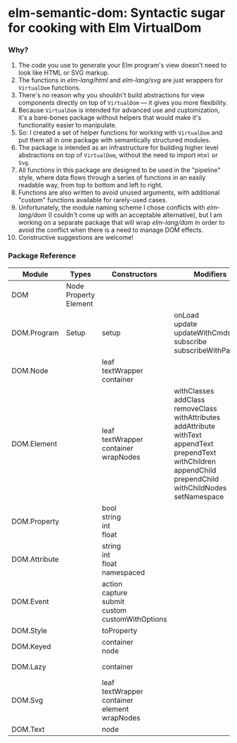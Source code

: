 
# elm-semantic-dom: Syntactic sugar for cooking with Elm VirtualDom

### Why?

1. The code you use to generate your Elm program's view doesn't need to look
like HTML or SVG markup.
2. The functions in *elm-lang/html* and *elm-lang/svg* are just wrappers for
`VirtualDom` functions.
3. There's no reason why you shouldn't build abstractions for view components
directly on top of `VirtualDom` — it gives you more flexibility.
4. Because `VirtualDom` is intended for advanced use and customization, it's a
bare-bones package without helpers that would make it's functionality easier to
manipulate.
5. So: I created a set of helper functions for working with `VirtualDom` and put
them all in one package with semantically structured modules.
6. The package is intended as an infrastructure for building higher level
abstractions on top of `VirtualDom`, without the need to import `Html` or `Svg`.
7. All functions in this package are designed to be used in the "pipeline"
style, where data flows through a series of functions in an easily readable way,
from top to bottom and left to right.
8. Functions are also written to avoid unused arguments, with additional
"custom" functions available for rarely-used cases.
9. Unfortunately, the module naming scheme I chose conflicts with
*elm-lang/dom* (I couldn't come up with an acceptable alternative), but I am
working on a separate package that will wrap *elm-lang/dom* in order to avoid
the conflict when there is a need to manage DOM effects.
10. Constructive suggestions are welcome!


### Package Reference


| Module        | Types | Constructors | Modifiers | Rendering | Queries |
| --- | --- | --- | --- | --- | --- |
| DOM           | Node<br>Property<br>Element | | | | |
| DOM.Program   | Setup | setup | onLoad<br>update<br>updateWithCmds<br>subscribe<br> subscribeWithParams | run<br>runWithFlags<br>customWithFlags | |
| DOM.Node      | | leaf<br>textWrapper<br>container | | | |
| DOM.Element   | | leaf<br>textWrapper<br>container<br>wrapNodes | withClasses<br>addClass<br>removeClass<br>withAttributes<br>addAttribute<br>withText<br>appendText<br>prependText<br>withChildren<br>appendChild<br>prependChild<br>withChildNodes<br>setNamespace | toNode | hasChildren<br>hasText<br>hasClass
| DOM.Property  | | bool<br>string<br>int<br>float | | | |
| DOM.Attribute | | string<br>int<br>float<br>namespaced | | | |
| DOM.Event     | | action<br>capture<br>submit<br>custom<br> customWithOptions | | | |
| DOM.Style     | | toProperty | | | |
| DOM.Keyed     | | container<br>node | | | |
| DOM.Lazy      | | container | | toNode<br>eval | |
| DOM.Svg       | | leaf<br>textWrapper<br>container<br>element<br>wrapNodes | | | |
| DOM.Text      | | node | | | | |
